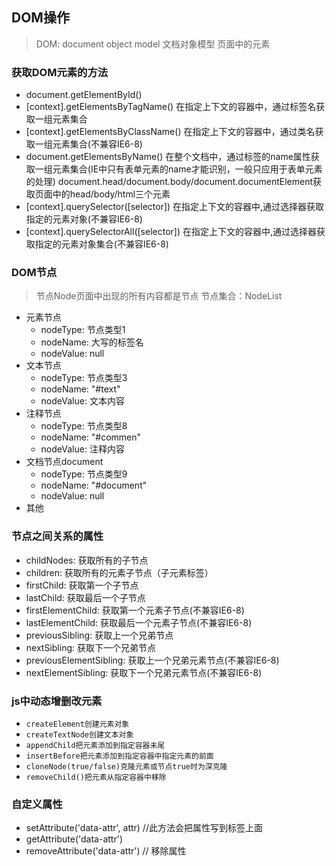 ## DOM操作
> DOM: document object model 文档对象模型
> 页面中的元素
### 获取DOM元素的方法
- document.getElementById()
- [context].getElementsByTagName() 在指定上下文的容器中，通过标签名获取一组元素集合
- [context].getElementsByClassName() 在指定上下文的容器中，通过类名获取一组元素集合(不兼容IE6-8)
- document.getElementsByName() 在整个文档中，通过标签的name属性获取一组元素集合(IE中只有表单元素的name才能识别，一般只应用于表单元素的处理)
document.head/document.body/document.documentElement获取页面中的head/body/html三个元素
- [context].querySelector([selector]) 在指定上下文的容器中,通过选择器获取指定的元素对象(不兼容IE6-8)
- [context].querySelectorAll([selector]) 在指定上下文的容器中,通过选择器获取指定的元素对象集合(不兼容IE6-8)
### DOM节点
> 节点Node页面中出现的所有内容都是节点
> 节点集合：NodeList
- 元素节点
  + nodeType: 节点类型1
  + nodeName: 大写的标签名
  + nodeValue: null
- 文本节点
  + nodeType: 节点类型3
  + nodeName: "#text"
  + nodeValue: 文本内容
- 注释节点
  + nodeType: 节点类型8
  + nodeName: "#commen"
  + nodeValue: 注释内容
- 文档节点document
  + nodeType: 节点类型9
  + nodeName: "#document"
  + nodeValue: null
- 其他
### 节点之间关系的属性
- childNodes: 获取所有的子节点
- children: 获取所有的元素子节点（子元素标签）
- firstChild: 获取第一个子节点
- lastChild: 获取最后一个子节点
- firstElementChild: 获取第一个元素子节点(不兼容IE6-8)
- lastElementChild: 获取最后一个元素子节点(不兼容IE6-8)
- previousSibling: 获取上一个兄弟节点
- nextSibling: 获取下一个兄弟节点
- previousElementSibling: 获取上一个兄弟元素节点(不兼容IE6-8)
- nextElementSibling: 获取下一个兄弟元素节点(不兼容IE6-8)
### js中动态增删改元素
- `createElement创建元素对象`
- `createTextNode创建文本对象`
- `appendChild把元素添加到指定容器未尾`
- `insertBefore把元素添加到指定容器中指定元素的前面`
- `cloneNode(true/false)克隆元素或节点true时为深克隆`
- `removeChild()把元素从指定容器中移除`
### 自定义属性
- setAttribute('data-attr', attr) //此方法会把属性写到标签上面
- getAttribute('data-attr')
- removeAttribute('data-attr') // 移除属性